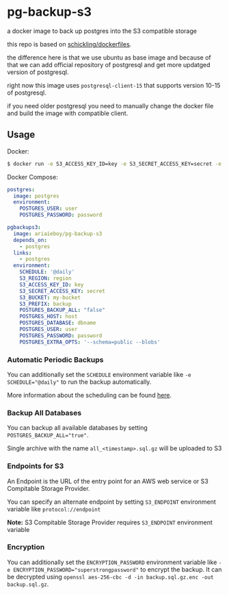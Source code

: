 # pg-backup-s3
a docker image to back up postgres into the S3 compatible storage

this repo is based on [schickling/dockerfiles](https://github.com/schickling/dockerfiles/tree/master/postgres-backup-s3).

the difference here is that we use ubuntu as base image and because of that we can add official repository of postgresql and get more updatged version of postgresql.

right now this image uses `postgresql-client-15` that supports version 10-15 of postgresql.

if you need older postgresql you need to manually change the docker file and build the image with compatible client.

## Usage

Docker:
```sh
$ docker run -e S3_ACCESS_KEY_ID=key -e S3_SECRET_ACCESS_KEY=secret -e S3_BUCKET=my-bucket -e S3_PREFIX=backup -e POSTGRES_DATABASE=dbname -e POSTGRES_USER=user -e POSTGRES_PASSWORD=password -e POSTGRES_HOST=localhost ariaieboy/pg-backup-s3
```

Docker Compose:
```yaml
postgres:
  image: postgres
  environment:
    POSTGRES_USER: user
    POSTGRES_PASSWORD: password

pgbackups3:
  image: ariaieboy/pg-backup-s3
  depends_on:
    - postgres
  links:
    - postgres
  environment:
    SCHEDULE: '@daily'
    S3_REGION: region
    S3_ACCESS_KEY_ID: key
    S3_SECRET_ACCESS_KEY: secret
    S3_BUCKET: my-bucket
    S3_PREFIX: backup
    POSTGRES_BACKUP_ALL: "false"
    POSTGRES_HOST: host
    POSTGRES_DATABASE: dbname
    POSTGRES_USER: user
    POSTGRES_PASSWORD: password
    POSTGRES_EXTRA_OPTS: '--schema=public --blobs'
```

### Automatic Periodic Backups

You can additionally set the `SCHEDULE` environment variable like `-e SCHEDULE="@daily"` to run the backup automatically.

More information about the scheduling can be found [here](http://godoc.org/github.com/robfig/cron#hdr-Predefined_schedules).

### Backup All Databases

You can backup all available databases by setting `POSTGRES_BACKUP_ALL="true"`.

Single archive with the name `all_<timestamp>.sql.gz` will be uploaded to S3

### Endpoints for S3

An Endpoint is the URL of the entry point for an AWS web service or S3 Compitable Storage Provider.

You can specify an alternate endpoint by setting `S3_ENDPOINT` environment variable like `protocol://endpoint`

**Note:** S3 Compitable Storage Provider requires `S3_ENDPOINT` environment variable

### Encryption

You can additionally set the `ENCRYPTION_PASSWORD` environment variable like `-e ENCRYPTION_PASSWORD="superstrongpassword"` to encrypt the backup. It can be decrypted using `openssl aes-256-cbc -d -in backup.sql.gz.enc -out backup.sql.gz`.